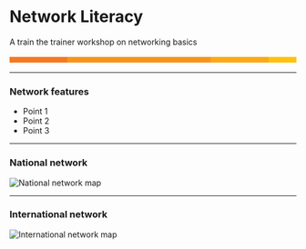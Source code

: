 # Network Literacy

A train the trainer workshop on networking basics

![Beam line](https://github.com/ingridbmason/Network-literacy/blob/master/AARNet-specific/AARNet_OrangeBeam.png)

---

### Network features

- Point 1
- Point 2
- Point 3

---
### National network

![National network map](https://www.aarnet.edu.au/images/uploads/main/AARNet_International_Map_082017.png)

---
### International network

![International network map](https://www.aarnet.edu.au/images/uploads/main/AARNet_International_Map_082017.png)
